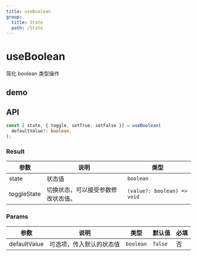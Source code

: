 ```yaml
---
title: useBoolean
group:
  title: State
  path: /State
---
```


# useBoolean

简化 boolean 类型操作

## demo

<code src="./Demo/index.tsx"></code>

## API

```typescript
const [ state, { toggle, setTrue, setFalse }] = useBoolean(
  defaultValue?: boolean,
);

```

### Result

| **参数**    | **说明**                           | **类型**                    |
| ----------- | ---------------------------------- | --------------------------- |
| state       | 状态值                             | `boolean`                   |
| toggleState | 切换状态，可以接受参数修改状态值。 | `(value?: boolean) => void` |

### Params

| **参数**     | **说明**                 | **类型**  | **默认值** | 必填 |
| ------------ | ------------------------ | --------- | ---------- | ---- |
| defaultValue | 可选项，传入默认的状态值 | `boolean` | `false`    | 否   |
